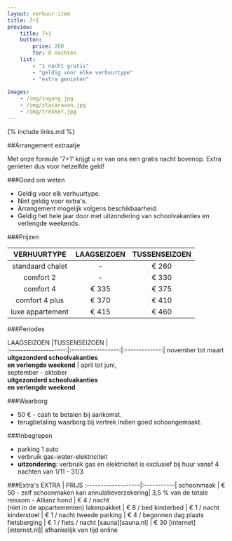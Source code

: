 ```yaml
---
layout: verhuur-item
title: 7+1
preview: 
    title: 7+1
    button:
        price: 260
        for: 8 nachten
    list:
        - "1 nacht gratis"
        - "geldig voor elke verhuurtype"
        - "extra genieten"
        
images:
    - /img/ingang.jpg
    - /img/stacaravan.jpg
    - /img/trekker.jpg
---
```


{% include links.md %}


##Arrangement extraatje

Met onze formule '7+1' krijgt u er van ons een gratis nacht bovenop. Extra genieten dus voor hetzelfde geld!

    
###Goed om weten
- Geldig voor elk verhuurtype.
- Niet geldig voor extra's.
- Arrangement mogelijk volgens beschikbaarheid.
- Geldig het hele jaar door met uitzondering van schoolvakanties en verlengde weekends.

###Prijzen

VERHUURTYPE         | LAAGSEIZOEN | TUSSENSEIZOEN  |
:------------------:|:-----------:|:-------------:
standaard chalet    |-            |€ 260                
comfort 2           |-            |€ 330                
comfort 4           |€ 335        |€ 375         
comfort 4 plus      |€ 370        |€ 410  
luxe appartement    |€ 415        |€ 460         
        


###Periodes

LAAGSEIZOEN           |TUSSENSEIZOEN      |   
:--------------------:|:-----------------:|:-------------:|
november tot maart<br>**uitgezonderd schoolvakanties <br>en verlengde weekend** | april tot juni, <br>september - oktober <br>**uitgezonderd schoolvakanties <br>en verlengde weekend**

###Waarborg
- 50 € - cash te betalen bij aankomst.
- terugbetaling waarborg bij vertrek indien goed schoongemaakt.

###Inbegrepen
- parking 1 auto
- verbruik gas-water-elektriciteit 
- **uitzondering**: verbruik gas en elektriciteit is exclusief bij huur vanaf 4 nachten van 1/11 - 31/3

###Extra's
EXTRA               | PRIJS 
:-------------------|:-----------|
schoonmaak          | € 50 - zelf schoonmaken kan
annulatieverzekering| 3,5 % van de totale reissom - Allianz 
hond                | € 4 / nacht<br> (niet in de appartementen)
lakenpakket         | € 8 / bed
kinderbed           | € 1 / nacht
kinderstoel         | € 1 / nacht
tweede parking      | € 4 / begonnen dag
plaats fietsberging | € 1 / fiets / nacht
[sauna][sauna.nl]   | € 30
[internet][internet.nl]| afhankelijk van tijd online


